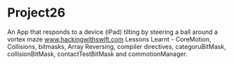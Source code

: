 # Project26
An App that responds to a device (iPad) tilting by steering a ball around a vortex maze
www.hackingwithswift.com
Lessons Learnt - CoreMotion, Collisions, bitmasks, Array Reversing, compiler directives, categoruBitMask, collisionBitMask, 
contactTestBitMask and commotionManager.
